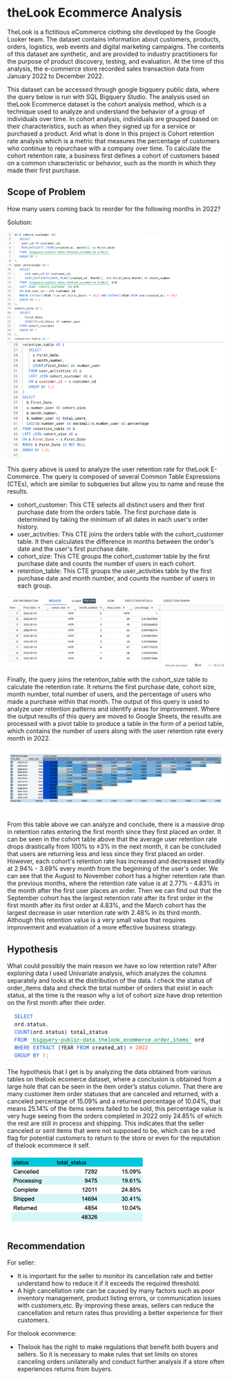 # theLook Ecommerce Analysis
TheLook is a fictitious eCommerce clothing site developed by the Google Looker team. The dataset contains information about customers, products, orders, logistics, web events and digital marketing campaigns. The contents of this dataset are synthetic, and are provided to industry practitioners for the purpose of product discovery, testing, and evaluation.
At the time of this analysis, the e-commerce store recorded sales transaction data from January 2022 to December 2022. 

This dataset can be accessed through google bigquery public data, where the query below is run with SQL Bigquery Studio. The analysis used on theLook Ecommerce dataset is the cohort analysis method, which is a technique used to analyze and understand the behavior of a group of individuals over time. In cohort analysis, individuals are grouped based on their characteristics, such as when they signed up for a service or purchased a product. 
And what is done in this project is Cohort retention rate analysis which is a metric that measures the percentage of customers who continue to repurchase with a company over time. To calculate the cohort retention rate, a business first defines a cohort of customers based on a common characteristic or behavior, such as the month in which they made their first purchase.

## Scope of Problem
How many users coming back to reorder for the following months in 2022?

Solution:

![alt text](https://github.com/ghifarrr/theLook-Ecommerce-Analysis/blob/main/Pics/pic1.png?raw=true)
![alt text](https://github.com/ghifarrr/theLook-Ecommerce-Analysis/blob/main/Pics/pic2.png?raw=true)

This query above is used to analyze the user retention rate for theLook E-Commerce. 
The query is composed of several Common Table Expressions (CTEs), which are similar to subqueries but allow you to name and reuse the results.

- cohort_customer: This CTE selects all distinct users and their first purchase date from the orders table. The first purchase date is determined by taking the minimum of all dates in each user's order history.
- user_activities: This CTE joins the orders table with the cohort_customer table. It then calculates the difference in months between the order's date and the user's first purchase date.
- cohort_size: This CTE groups the cohort_customer table by the first purchase date and counts the number of users in each cohort.
- retention_table: This CTE groups the user_activities table by the first purchase date and month number, and counts the number of users in each group.

![alt text](https://github.com/ghifarrr/theLook-Ecommerce-Analysis/blob/main/Pics/pic.png?raw=true)

Finally, the query joins the retention_table with the cohort_size table to calculate the retention rate. It returns the first purchase date, cohort size, month number, total number of users, and the percentage of users who made a purchase within that month.
The output of this query is used to analyze user retention patterns and identify areas for improvement. Where the output results of this query are moved to Google Sheets, the results are processed with a pivot table to produce a table in the form of a period table, which contains the number of users along with the user retention rate every month in 2022.
 
![alt text](https://github.com/ghifarrr/theLook-Ecommerce-Analysis/blob/main/Pics/pic3.png?raw=true)

From this table above we can analyze and conclude, there is a massive drop in retention rates entering the first month since they first placed an order. It can be seen in the cohort table above that the average user retention rate drops drastically from 100% to ±3% in the next month, it can be concluded that users are returning less and less since they first placed an order. However, each cohort's retention rate has increased and decreased steadily at 2.94% - 3.69% every month from the beginning of the user's order. We can see that the August to November cohort has a higher retention rate than the previous months, where the retention rate value is at 2.77% - 4.83% in the month after the first user places an order. Then we can find out that the September cohort has the largest retention rate after its first order in the first month after its first order at 4.83%, and the March cohort has the largest decrease in user retention rate with 2.48% in its third month. Although this  retention value is a very small value that requires improvement and evaluation of a more effective business strategy.

## Hypothesis
What could possibly the main reason we have so low retention rate?
After exploring data I used Univariate analysis, which analyzes the columns separately and looks at the distribution of the data. I check the status of order_items data and check the total number of orders that exist in each status, at the time is the reason why a lot of cohort size have drop retention on the first month after their order.

![alt text](https://github.com/ghifarrr/theLook-Ecommerce-Analysis/blob/main/Pics/pic4.png?raw=true)

The hypothesis that I get is by analyzing the data obtained from various tables on thelook ecomerce dataset, where a conclusion is obtained from a large hole that can be seen in the item order’s status column. That there are many customer item order statuses that are canceled and returned, with a canceled percentage of 15.09% and a returned percentage of 10.04%, that means 25.14% of the items seems failed to be sold, this percentage value is very huge seeing from the orders completed in 2022 only 24.85% of which the rest are still in process and shipping. 
This indicates that the seller canceled or sent items that were not supposed to be, which can be a red flag for potential customers to return to the store or even for the reputation of thelook ecommerce it self. 

![alt text](https://github.com/ghifarrr/theLook-Ecommerce-Analysis/blob/main/Pics/pic%205.png?raw=true)

## Recommendation
For seller: 
- It is important for the seller to monitor its cancellation rate and better understand how to reduce it if it exceeds the required threshold. 
- A high cancellation rate can be caused by many factors such as poor inventory management, product listing errors, or communication issues with customers,etc. By improving these areas, sellers can reduce the cancellation and return rates thus providing a better experience for their customers.

For thelook ecommerce:
- Thelook has the right to make regulations that benefit both buyers and sellers. So it is necessary to make rules that set limits on stores canceling orders unilaterally and conduct further analysis if a store often experiences returns from buyers.
